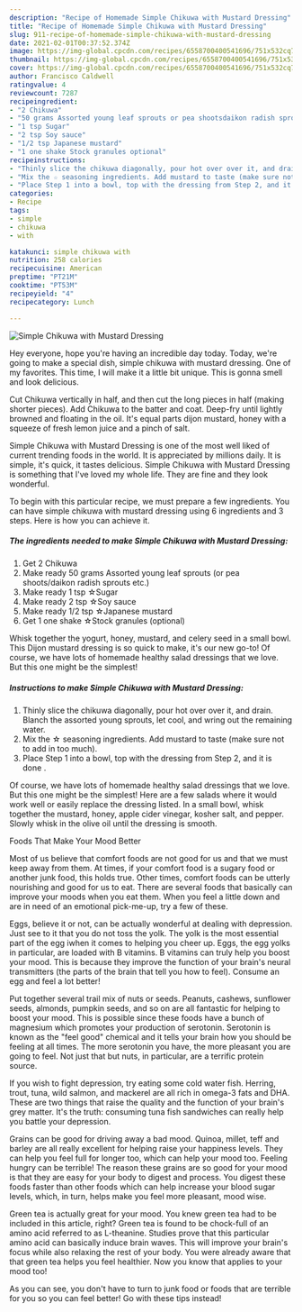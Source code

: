 ```yaml
---
description: "Recipe of Homemade Simple Chikuwa with Mustard Dressing"
title: "Recipe of Homemade Simple Chikuwa with Mustard Dressing"
slug: 911-recipe-of-homemade-simple-chikuwa-with-mustard-dressing
date: 2021-02-01T00:37:52.374Z
image: https://img-global.cpcdn.com/recipes/6558700400541696/751x532cq70/simple-chikuwa-with-mustard-dressing-recipe-main-photo.jpg
thumbnail: https://img-global.cpcdn.com/recipes/6558700400541696/751x532cq70/simple-chikuwa-with-mustard-dressing-recipe-main-photo.jpg
cover: https://img-global.cpcdn.com/recipes/6558700400541696/751x532cq70/simple-chikuwa-with-mustard-dressing-recipe-main-photo.jpg
author: Francisco Caldwell
ratingvalue: 4
reviewcount: 7287
recipeingredient:
- "2 Chikuwa"
- "50 grams Assorted young leaf sprouts or pea shootsdaikon radish sprouts etc"
- "1 tsp Sugar"
- "2 tsp Soy sauce"
- "1/2 tsp Japanese mustard"
- "1 one shake Stock granules optional"
recipeinstructions:
- "Thinly slice the chikuwa diagonally, pour hot over over it, and drain. Blanch the assorted young sprouts, let cool, and wring out the remaining water."
- "Mix the ☆ seasoning ingredients. Add mustard to taste (make sure not to add in too much)."
- "Place Step 1 into a bowl, top with the dressing from Step 2, and it is done ."
categories:
- Recipe
tags:
- simple
- chikuwa
- with

katakunci: simple chikuwa with 
nutrition: 258 calories
recipecuisine: American
preptime: "PT21M"
cooktime: "PT53M"
recipeyield: "4"
recipecategory: Lunch

---
```



![Simple Chikuwa with Mustard Dressing](https://img-global.cpcdn.com/recipes/6558700400541696/751x532cq70/simple-chikuwa-with-mustard-dressing-recipe-main-photo.jpg)

Hey everyone, hope you're having an incredible day today. Today, we're going to make a special dish, simple chikuwa with mustard dressing. One of my favorites. This time, I will make it a little bit unique. This is gonna smell and look delicious.

Cut Chikuwa vertically in half, and then cut the long pieces in half (making shorter pieces). Add Chikuwa to the batter and coat. Deep-fry until lightly browned and floating in the oil. It&#39;s equal parts dijon mustard, honey with a squeeze of fresh lemon juice and a pinch of salt.

Simple Chikuwa with Mustard Dressing is one of the most well liked of current trending foods in the world. It is appreciated by millions daily. It is simple, it's quick, it tastes delicious. Simple Chikuwa with Mustard Dressing is something that I've loved my whole life. They are fine and they look wonderful.


To begin with this particular recipe, we must prepare a few ingredients. You can have simple chikuwa with mustard dressing using 6 ingredients and 3 steps. Here is how you can achieve it.

<!--inarticleads1-->

##### The ingredients needed to make Simple Chikuwa with Mustard Dressing:

1. Get 2 Chikuwa
1. Make ready 50 grams Assorted young leaf sprouts (or pea shoots/daikon radish sprouts etc.)
1. Make ready 1 tsp ☆Sugar
1. Make ready 2 tsp ☆Soy sauce
1. Make ready 1/2 tsp ☆Japanese mustard
1. Get 1 one shake ☆Stock granules (optional)


Whisk together the yogurt, honey, mustard, and celery seed in a small bowl. This Dijon mustard dressing is so quick to make, it&#39;s our new go-to! Of course, we have lots of homemade healthy salad dressings that we love. But this one might be the simplest! 

<!--inarticleads2-->

##### Instructions to make Simple Chikuwa with Mustard Dressing:

1. Thinly slice the chikuwa diagonally, pour hot over over it, and drain. Blanch the assorted young sprouts, let cool, and wring out the remaining water.
1. Mix the ☆ seasoning ingredients. Add mustard to taste (make sure not to add in too much).
1. Place Step 1 into a bowl, top with the dressing from Step 2, and it is done .


Of course, we have lots of homemade healthy salad dressings that we love. But this one might be the simplest! Here are a few salads where it would work well or easily replace the dressing listed. In a small bowl, whisk together the mustard, honey, apple cider vinegar, kosher salt, and pepper. Slowly whisk in the olive oil until the dressing is smooth. 

Foods That Make Your Mood Better


Most of us believe that comfort foods are not good for us and that we must keep away from them. At times, if your comfort food is a sugary food or another junk food, this holds true. Other times, comfort foods can be utterly nourishing and good for us to eat. There are several foods that basically can improve your moods when you eat them. When you feel a little down and are in need of an emotional pick-me-up, try a few of these.

Eggs, believe it or not, can be actually wonderful at dealing with depression. Just see to it that you do not toss the yolk. The yolk is the most essential part of the egg iwhen it comes to helping you cheer up. Eggs, the egg yolks in particular, are loaded with B vitamins. B vitamins can truly help you boost your mood. This is because they improve the function of your brain's neural transmitters (the parts of the brain that tell you how to feel). Consume an egg and feel a lot better!

Put together several trail mix of nuts or seeds. Peanuts, cashews, sunflower seeds, almonds, pumpkin seeds, and so on are all fantastic for helping to boost your mood. This is possible since these foods have a bunch of magnesium which promotes your production of serotonin. Serotonin is known as the "feel good" chemical and it tells your brain how you should be feeling at all times. The more serotonin you have, the more pleasant you are going to feel. Not just that but nuts, in particular, are a terrific protein source.

If you wish to fight depression, try eating some cold water fish. Herring, trout, tuna, wild salmon, and mackerel are all rich in omega-3 fats and DHA. These are two things that raise the quality and the function of your brain's grey matter. It's the truth: consuming tuna fish sandwiches can really help you battle your depression. 

Grains can be good for driving away a bad mood. Quinoa, millet, teff and barley are all really excellent for helping raise your happiness levels. They can help you feel full for longer too, which can help your mood too. Feeling hungry can be terrible! The reason these grains are so good for your mood is that they are easy for your body to digest and process. You digest these foods faster than other foods which can help increase your blood sugar levels, which, in turn, helps make you feel more pleasant, mood wise.

Green tea is actually great for your mood. You knew green tea had to be included in this article, right? Green tea is found to be chock-full of an amino acid referred to as L-theanine. Studies prove that this particular amino acid can basically induce brain waves. This will improve your brain's focus while also relaxing the rest of your body. You were already aware that that green tea helps you feel healthier. Now you know that applies to your mood too!

As you can see, you don't have to turn to junk food or foods that are terrible for you so you can feel better! Go  with  these tips  instead!

